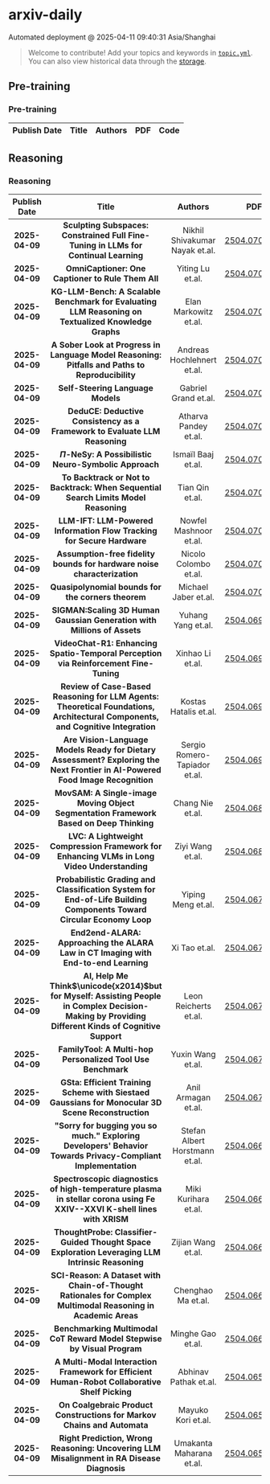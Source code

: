 # arxiv-daily
 Automated deployment @ 2025-04-11 09:40:31 Asia/Shanghai
> Welcome to contribute! Add your topics and keywords in [`topic.yml`](https://github.com/beiyuouo/arxiv-daily/blob/main/database/topic.yml).
> You can also view historical data through the [storage](https://github.com/beiyuouo/arxiv-daily/blob/main/database/storage).

## Pre-training

### Pre-training
|Publish Date|Title|Authors|PDF|Code|
| :---: | :---: | :---: | :---: | :---: |

## Reasoning

### Reasoning
|Publish Date|Title|Authors|PDF|Code|
| :---: | :---: | :---: | :---: | :---: |
|**2025-04-09**|**Sculpting Subspaces: Constrained Full Fine-Tuning in LLMs for Continual Learning**|Nikhil Shivakumar Nayak et.al.|[2504.07097v1](http://arxiv.org/abs/2504.07097v1)|null|
|**2025-04-09**|**OmniCaptioner: One Captioner to Rule Them All**|Yiting Lu et.al.|[2504.07089v1](http://arxiv.org/abs/2504.07089v1)|null|
|**2025-04-09**|**KG-LLM-Bench: A Scalable Benchmark for Evaluating LLM Reasoning on Textualized Knowledge Graphs**|Elan Markowitz et.al.|[2504.07087v1](http://arxiv.org/abs/2504.07087v1)|null|
|**2025-04-09**|**A Sober Look at Progress in Language Model Reasoning: Pitfalls and Paths to Reproducibility**|Andreas Hochlehnert et.al.|[2504.07086v1](http://arxiv.org/abs/2504.07086v1)|null|
|**2025-04-09**|**Self-Steering Language Models**|Gabriel Grand et.al.|[2504.07081v1](http://arxiv.org/abs/2504.07081v1)|null|
|**2025-04-09**|**DeduCE: Deductive Consistency as a Framework to Evaluate LLM Reasoning**|Atharva Pandey et.al.|[2504.07080v1](http://arxiv.org/abs/2504.07080v1)|null|
|**2025-04-09**|**$Π$-NeSy: A Possibilistic Neuro-Symbolic Approach**|Ismaïl Baaj et.al.|[2504.07055v1](http://arxiv.org/abs/2504.07055v1)|null|
|**2025-04-09**|**To Backtrack or Not to Backtrack: When Sequential Search Limits Model Reasoning**|Tian Qin et.al.|[2504.07052v1](http://arxiv.org/abs/2504.07052v1)|null|
|**2025-04-09**|**LLM-IFT: LLM-Powered Information Flow Tracking for Secure Hardware**|Nowfel Mashnoor et.al.|[2504.07015v1](http://arxiv.org/abs/2504.07015v1)|null|
|**2025-04-09**|**Assumption-free fidelity bounds for hardware noise characterization**|Nicolo Colombo et.al.|[2504.07010v1](http://arxiv.org/abs/2504.07010v1)|null|
|**2025-04-09**|**Quasipolynomial bounds for the corners theorem**|Michael Jaber et.al.|[2504.07006v1](http://arxiv.org/abs/2504.07006v1)|null|
|**2025-04-09**|**SIGMAN:Scaling 3D Human Gaussian Generation with Millions of Assets**|Yuhang Yang et.al.|[2504.06982v1](http://arxiv.org/abs/2504.06982v1)|null|
|**2025-04-09**|**VideoChat-R1: Enhancing Spatio-Temporal Perception via Reinforcement Fine-Tuning**|Xinhao Li et.al.|[2504.06958v2](http://arxiv.org/abs/2504.06958v2)|null|
|**2025-04-09**|**Review of Case-Based Reasoning for LLM Agents: Theoretical Foundations, Architectural Components, and Cognitive Integration**|Kostas Hatalis et.al.|[2504.06943v1](http://arxiv.org/abs/2504.06943v1)|null|
|**2025-04-09**|**Are Vision-Language Models Ready for Dietary Assessment? Exploring the Next Frontier in AI-Powered Food Image Recognition**|Sergio Romero-Tapiador et.al.|[2504.06925v1](http://arxiv.org/abs/2504.06925v1)|null|
|**2025-04-09**|**MovSAM: A Single-image Moving Object Segmentation Framework Based on Deep Thinking**|Chang Nie et.al.|[2504.06863v1](http://arxiv.org/abs/2504.06863v1)|null|
|**2025-04-09**|**LVC: A Lightweight Compression Framework for Enhancing VLMs in Long Video Understanding**|Ziyi Wang et.al.|[2504.06835v1](http://arxiv.org/abs/2504.06835v1)|null|
|**2025-04-09**|**Probabilistic Grading and Classification System for End-of-Life Building Components Toward Circular Economy Loop**|Yiping Meng et.al.|[2504.06782v1](http://arxiv.org/abs/2504.06782v1)|null|
|**2025-04-09**|**End2end-ALARA: Approaching the ALARA Law in CT Imaging with End-to-end Learning**|Xi Tao et.al.|[2504.06777v1](http://arxiv.org/abs/2504.06777v1)|null|
|**2025-04-09**|**AI, Help Me Think$\unicode{x2014}$but for Myself: Assisting People in Complex Decision-Making by Providing Different Kinds of Cognitive Support**|Leon Reicherts et.al.|[2504.06771v1](http://arxiv.org/abs/2504.06771v1)|null|
|**2025-04-09**|**FamilyTool: A Multi-hop Personalized Tool Use Benchmark**|Yuxin Wang et.al.|[2504.06766v1](http://arxiv.org/abs/2504.06766v1)|null|
|**2025-04-09**|**GSta: Efficient Training Scheme with Siestaed Gaussians for Monocular 3D Scene Reconstruction**|Anil Armagan et.al.|[2504.06716v1](http://arxiv.org/abs/2504.06716v1)|null|
|**2025-04-09**|**"Sorry for bugging you so much." Exploring Developers' Behavior Towards Privacy-Compliant Implementation**|Stefan Albert Horstmann et.al.|[2504.06697v1](http://arxiv.org/abs/2504.06697v1)|null|
|**2025-04-09**|**Spectroscopic diagnostics of high-temperature plasma in stellar corona using Fe XXIV--XXVI K-shell lines with XRISM**|Miki Kurihara et.al.|[2504.06663v1](http://arxiv.org/abs/2504.06663v1)|null|
|**2025-04-09**|**ThoughtProbe: Classifier-Guided Thought Space Exploration Leveraging LLM Intrinsic Reasoning**|Zijian Wang et.al.|[2504.06650v1](http://arxiv.org/abs/2504.06650v1)|null|
|**2025-04-09**|**SCI-Reason: A Dataset with Chain-of-Thought Rationales for Complex Multimodal Reasoning in Academic Areas**|Chenghao Ma et.al.|[2504.06637v1](http://arxiv.org/abs/2504.06637v1)|null|
|**2025-04-09**|**Benchmarking Multimodal CoT Reward Model Stepwise by Visual Program**|Minghe Gao et.al.|[2504.06606v1](http://arxiv.org/abs/2504.06606v1)|null|
|**2025-04-09**|**A Multi-Modal Interaction Framework for Efficient Human-Robot Collaborative Shelf Picking**|Abhinav Pathak et.al.|[2504.06593v1](http://arxiv.org/abs/2504.06593v1)|null|
|**2025-04-09**|**On Coalgebraic Product Constructions for Markov Chains and Automata**|Mayuko Kori et.al.|[2504.06592v1](http://arxiv.org/abs/2504.06592v1)|null|
|**2025-04-09**|**Right Prediction, Wrong Reasoning: Uncovering LLM Misalignment in RA Disease Diagnosis**|Umakanta Maharana et.al.|[2504.06581v1](http://arxiv.org/abs/2504.06581v1)|null|
